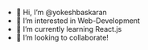 - 👋 Hi, I’m @yokeshbaskaran
- 👀 I’m interested in Web-Development
- 🌱 I’m currently learning React.js
- 💞️ I’m looking to collaborate!

<!---
yokeshbaskaran/yokeshbaskaran is a ✨ special ✨ repository because its `README.md` (this file) appears on your GitHub profile.
You can click the Preview link to take a look at your changes.
--->
